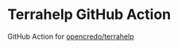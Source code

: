 # Terrahelp GitHub Action

GitHub Action for [opencredo/terrahelp](https://github.com/opencredo/terrahelp)
